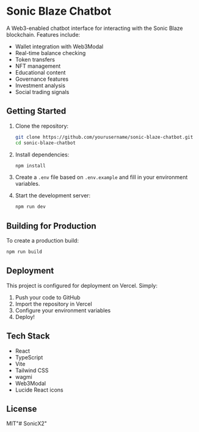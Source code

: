 # Sonic Blaze Chatbot

A Web3-enabled chatbot interface for interacting with the Sonic Blaze blockchain. Features include:

- Wallet integration with Web3Modal
- Real-time balance checking
- Token transfers
- NFT management
- Educational content
- Governance features
- Investment analysis
- Social trading signals

## Getting Started

1. Clone the repository:
   ```bash
   git clone https://github.com/yourusername/sonic-blaze-chatbot.git
   cd sonic-blaze-chatbot
   ```

2. Install dependencies:
   ```bash
   npm install
   ```

3. Create a `.env` file based on `.env.example` and fill in your environment variables.

4. Start the development server:
   ```bash
   npm run dev
   ```

## Building for Production

To create a production build:

```bash
npm run build
```

## Deployment

This project is configured for deployment on Vercel. Simply:

1. Push your code to GitHub
2. Import the repository in Vercel
3. Configure your environment variables
4. Deploy!

## Tech Stack

- React
- TypeScript
- Vite
- Tailwind CSS
- wagmi
- Web3Modal
- Lucide React icons

## License

MIT"# SonicX2" 
